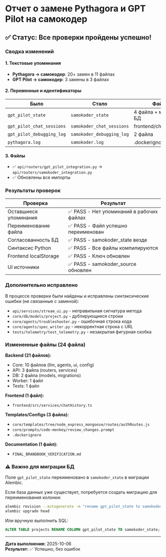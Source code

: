 # Отчет о замене Pythagora и GPT Pilot на самокодер

## ✅ Статус: Все проверки пройдены успешно!

### Сводка изменений

#### 1. Текстовые упоминания
- **Pythagora → самокодер**: 20+ замен в 11 файлах
- **GPT Pilot → самокодер**: 3 замены в 3 файлах

#### 2. Переменные и идентификаторы
| Было | Стало | Файлы |
|------|-------|-------|
| `gpt_pilot_state` | `samokoder_state` | 4 файла + миграция БД |
| `gpt_pilot_chat_sessions` | `samokoder_chat_sessions` | frontend/chatHistory.ts |
| `gpt_pilot_debugging_log` | `samokoder_debugging_log` | 2 файла |
| `pythagora.log` | `samokoder.log` | .dockerignore |

#### 3. Файлы
- ✅ `api/routers/gpt_pilot_integration.py` → `api/routers/samokoder_integration.py`
- ✅ Обновлены все импорты

### Результаты проверок

| Проверка | Результат |
|----------|-----------|
| Оставшиеся упоминания | ✅ PASS - Нет упоминаний в рабочих файлах |
| Переименование файла | ✅ PASS - Файл успешно переименован |
| Согласованность БД | ✅ PASS - samokoder_state везде |
| Синтаксис Python | ✅ PASS - Все файлы компилируются |
| Frontend localStorage | ✅ PASS - Ключ обновлен |
| UI источники | ✅ PASS - samokoder_source обновлен |

### Дополнительно исправлено

В процессе проверки были найдены и исправлены синтаксические ошибки (не связанные с заменой):
- `api/services/stream_ui.py` - неправильная сигнатура метода
- `core/db/models/project.py` - дублирующиеся строки
- `core/agents/troubleshooter.py` - ошибочная строка кода
- `core/agents/spec_writer.py` - некорректная строка с URL
- `tests/telemetry/test_telemetry.py` - незакрытая фигурная скобка

### Измененные файлы (24 файла)

**Backend (21 файлов):**
- Core: 10 файлов (llm, agents, ui, config)
- API: 3 файла (routers, services)
- DB: 2 файла (models, migrations)
- Worker: 1 файл
- Tests: 1 файл

**Frontend (1 файл):**
- `frontend/src/services/chatHistory.ts`

**Templates/Configs (3 файла):**
- `core/templates/tree/node_express_mongoose/routes/authRoutes.js`
- `core/prompts/code-monkey/review_changes.prompt`
- `.dockerignore`

**Documentation (1 файл):**
- `FINAL_BRANDBOOK_VERIFICATION.md`

### ⚠️ Важно для миграции БД

Поле `gpt_pilot_state` переименовано в `samokoder_state` в миграции Alembic.

Если база данных уже существует, потребуется создать миграцию для переименования колонки:

```bash
alembic revision --autogenerate -m "rename gpt_pilot_state to samokoder_state"
alembic upgrade head
```

Или вручную выполнить SQL:

```sql
ALTER TABLE projects RENAME COLUMN gpt_pilot_state TO samokoder_state;
```

---

**Дата выполнения:** 2025-10-06  
**Результат:** ✅ Успешно, без ошибок
